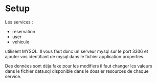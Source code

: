 # Setup

Les services :
- reservation
- user
- vehicule

utilisent MYSQL. Il vous faut donc un serveur mysql sur le port 3306 et ajouter vos identifiant de mysql dans le fichier application properties.

Des données sont déja fake pour les modifiers il faut changer les valeurs dans le fichier data.sql disponible dans le dossier resources de chaque service.

